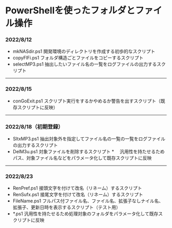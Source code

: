 # PowerShellを使ったフォルダとファイル操作
### 2022/8/12 
* mkNASdir.ps1  開発環境のディレクトリを作成する初歩的なスクリプト
* copyFlFi.ps1  フォルダ構造ごとファイルをコピーするスクリプト
* selectMP3.ps1 抽出したいファイル名の一覧をログファイルの出力するスクリプト
---
### 2022/8/15
* conGoExit.ps1 スクリプト実行をするかやめるか警告を出すスクリプト（既存スクリプトに反映）
---
### 2022/8/18（初期登録）
* SltxMP3.ps1   抽出対象外を指定してファイル名の一覧の一覧をログファイルの出力するスクリプト
* DelM3u.ps1    対象ファイルを削除するスクリプト
*　             汎用性を持たせるためパス、対象ファイル名などをパラメータ化して既存スクリプトに反映
---
### 2022/8/23
* RenPref.ps1  接頭文字を付けて改名（リネーム）するスクリプト
* RenSufx.ps1  接尾文字を付けて改名（リネーム）するスクリプト
* FileName.ps1 フルパス付ファイル名、ファイル名、拡張子なしナイル名、拡張子、更新日時を表示するスクリプト（テスト用）
* *.ps1        汎用性を持たせるため処理対象のフォルダをパラメータ化して既存スクリプトに反映
